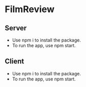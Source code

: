 # FilmReview
## Server
+ Use npm i to install the package.
+ To run the app, use npm start.

## Client
+ Use npm i to install the package.
+ To run the app, use npm start.
